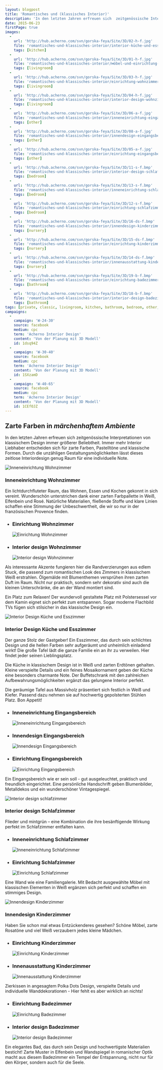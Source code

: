 ```yaml
---
layout: blogpost
title: 'Romantisches und (klassisches Interior)'
description: 'In den letzten Jahren erfreuen sich  zeitgenössische Interpretationen von klassischem Design immer größerer Beliebtheit. Immer mehr Interior Liebhaber entscheiden sich für zarte Farben, Pastelltöne und klassische Formen.'
date: 2015-06-23
firstPage: true
images:
  -
    url: 'http://hub.acherno.com/svn/gorska-feya/Site/3D/02-h-f.jpg'
    file: 'romantisches-und-klassisches-interior/interior-küche-und-esszimmer.jpg'
    tags: [kitchen]
  -
    url: 'http://hub.acherno.com/svn/gorska-feya/Site/3D/01-h-f.jpg'
    file: 'romantisches-und-klassisches-interior/мöbel-und-einrichtung-wohnzimmer.jpg'
    tags: [livingroom]
  -
    url: 'http://hub.acherno.com/svn/gorska-feya/Site/3D/03-h-f.jpg'
    file: 'romantisches-und-klassisches-interior/einrichtung-wohnzimmer.jpg'
    tags: [livingroom]
  -
    url: 'http://hub.acherno.com/svn/gorska-feya/Site/3D/04-h-f.jpg'
    file: 'romantisches-und-klassisches-interior/interior-design-wohnzimmer.jpg'
    tags: [livingroom]
  -
    url: 'http://hub.acherno.com/svn/gorska-feya/Site/3D/06-a-f.jpg'
    file: 'romantisches-und-klassisches-interior/inneneinrichtung-eingangsbereich.jpg'
    tags: [other]
  -
    url: 'http://hub.acherno.com/svn/gorska-feya/Site/3D/08-a-f.jpg'
    file: 'romantisches-und-klassisches-interior/innendesign-eingangsbereich.jpg'
    tags: [other]
  -
    url: 'http://hub.acherno.com/svn/gorska-feya/Site/3D/05-a-f.jpg'
    file: 'romantisches-und-klassisches-interior/einrichtung-eingangsbereich.jpg'
    tags: [other]
  -
    url: 'http://hub.acherno.com/svn/gorska-feya/Site/3D/11-s-f.bmp'
    file: 'romantisches-und-klassisches-interior/interior-design-schlafzimmer.jpg'
    tags: [bedroom]
  -
    url: 'http://hub.acherno.com/svn/gorska-feya/Site/3D/13-s-f.bmp'
    file: 'romantisches-und-klassisches-interior/inneneinrichtung-schlafzimmer.jpg'
    tags: [bedroom]
  -
    url: 'http://hub.acherno.com/svn/gorska-feya/Site/3D/12-s-f.bmp'
    file: 'romantisches-und-klassisches-interior/einrichtung-schlafzimmer.jpg'
    tags: [bedroom]
  -
    url: 'http://hub.acherno.com/svn/gorska-feya/Site/3D/16-ds-f.bmp'
    file: 'romantisches-und-klassisches-interior/innendesign-kinderzimmer.jpg'
    tags: [nursery]
  -
    url: 'http://hub.acherno.com/svn/gorska-feya/Site/3D/15-ds-f.bmp'
    file: 'romantisches-und-klassisches-interior/einrichtung-kinderzimmer.jpg'
    tags: [nursery]
  -
    url: 'http://hub.acherno.com/svn/gorska-feya/Site/3D/14-ds-f.bmp'
    file: 'romantisches-und-klassisches-interior/innenausstattung-kinderzimmer.jpg'
    tags: [nursery]
  -
    url: 'http://hub.acherno.com/svn/gorska-feya/Site/3D/19-b-f.bmp'
    file: 'romantisches-und-klassisches-interior/einrichtung-badezimmer.jpg'
    tags: [bathroom]
  -
    url: 'http://hub.acherno.com/svn/gorska-feya/Site/3D/18-b-f.bmp'
    file: 'romantisches-und-klassisches-interior/interior-design-badezimmer.jpg'
    tags: [bathroom]
tags: [private, classic, livingroom, kitchen, bathroom, bedroom, other, nursery]
campaigns:
  -
    campaign: 'W-24-30' 
    source: facebook
    medium: cpc
    term: 'Acherno Interior Design'
    content: 'Von der Planung mit 3D Modell'
    id: 1dsq94Z
  -
    campaign: 'W-30-40' 
    source: facebook
    medium: cpc
    term: 'Acherno Interior Design'
    content: 'Von der Planung mit 3D Modell'
    id: 1SXzamD
  -
    campaign: 'W-40-65' 
    source: facebook
    medium: cpc
    term: 'Acherno Interior Design'
    content: 'Von der Planung mit 3D Modell'
    id: 1CEfOJZ
---
```

## Zarte Farben in *märchenhaftem Ambiente*
In den letzten Jahren erfreuen sich  zeitgenössische Interpretationen von klassischem Design immer größerer Beliebtheit. Immer mehr Interior Liebhaber entscheiden sich für zarte Farben, Pastelltöne und klassische Formen. Durch die unzähligen Gestaltungsmöglichkeiten lässt dieses zeitlose Interiordesign  genug Raum für eine individuelle Note.

![Inneneinrichtung Wohnzimmer](romantisches-und-klassisches-interior/мöbel-und-einrichtung-wohnzimmer.jpg)
### Inneneinrichtung **Wohnzimmer**

Ein lichtdurchfluteter Raum, das Wohnen, Essen und Kochen gekonnt in sich vereint. Wunderschön unterstrichen dank einer zarten Farbpallette in Weiß, Elfenbein und Rosé. Natürliche Materialien, fließende Stoffe und klare Linien schaffen eine Stimmung der Unbeschwertheit, die wir so  nur in der französischen Provence finden.

-   ### Einrichtung **Wohnzimmer**
    ![Einrichtung Wohnzimmer](romantisches-und-klassisches-interior/einrichtung-wohnzimmer.jpg)
-   ### Interior design **Wohnzimmer**
    ![Interior design Wohnzimmer](romantisches-und-klassisches-interior/interior-design-wohnzimmer.jpg)

Als interessante Akzente  fungieren hier die Randverzierungen aus edlem Stuck, die passend zum romantischen Look des Zimmers in klassischem Weiß erstrahlen. Ölgemälde mit Blumenthemen versprühen ihren zarten Duft im Raum. Nicht nur praktisch, sondern sehr dekorativ sind auch die kleinen Unterschränke, die an der Wand montiert sind.  

Ein Platz zum Relaxen! Der wundervoll gestaltete Platz mit Polstersessel vor dem  Kamin eignet sich perfekt zum entspannen. Sogar moderne Flachbild TVs fügen sich stilsicher in das klassische Design ein.

![Interior Design Küche und Esszimmer](romantisches-und-klassisches-interior/interior-küche-und-esszimmer.jpg)
### Interior Design **Küche und Esszimmer**

Der ganze Stolz der Gastgeber! Ein Esszimmer, das durch sein schlichtes Design und die hellen Farben sehr aufgeräumt und unheimlich einladend wirkt!
Die große Tafel lädt die ganze Familie ein an ihr zu verweilen. Hier findet jeder seinen Lieblingsplatz. 

Die Küche in klassischem Design ist in Weiß und zarten Erdtönen gehalten. Kleine  verspielte Details und ein feines Mosaikornament geben der Küche eine besonders charmante Note. Der Buffetschrank mit den zahlreichen Aufbewahrungsmöglichkeiten ergänzt das gelungene Interior perfekt.

Die geräumige Tafel aus Massivholz präsentiert sich festlich in Weiß und Kiefer. Passend dazu nehmen sie auf hochwertig gepolsterten Stühlen Platz.
Bon Appetit!

-   ### Inneneinrichtung **Eingangsbereich**
    ![Inneneinrichtung Eingangsbereich](romantisches-und-klassisches-interior/inneneinrichtung-eingangsbereich.jpg)
-   ### Innendesign **Eingangsbereich**
    ![Innendesign Eingangsbereich](romantisches-und-klassisches-interior/innendesign-eingangsbereich.jpg)
-   ### Einrichtung **Eingangsbereich**
    ![Einrichtung Eingangsbereich](romantisches-und-klassisches-interior/einrichtung-eingangsbereich.jpg)

Ein Eingangsbereich wie er sein soll - gut ausgeleuchtet, praktisch und freundlich eingerichtet. Eine persönliche Handschrift geben Blumenbilder, Metalldekos und ein wunderschöner Vintagespiegel.

![Interior design schlafzimmer](romantisches-und-klassisches-interior/interior-design-schlafzimmer.jpg)
### Interior design **Schlafzimmer**

Flieder und mintgrün – eine Kombination die ihre besänftigende Wirkung perfekt im Schlafzimmer entfalten kann. 

-   ### Inneneinrichtung **Schlafzimmer**
    ![Inneneinrichtung Schlafzimmer](romantisches-und-klassisches-interior/inneneinrichtung-schlafzimmer.jpg)
-   ### Einrichtung **Schlafzimmer**
    ![Einrichtung Schlafzimmer](romantisches-und-klassisches-interior/einrichtung-schlafzimmer.jpg)

Eine Wand wie eine Familiengalerie. Mit Bedacht ausgewählte Möbel mit klassischen Elementen in Weiß  ergänzen sich perfekt und schaffen ein stimmiges Design.

![Innendesign Kinderzimmer](romantisches-und-klassisches-interior/innendesign-kinderzimmer.jpg)
### Innendesign **Kinderzimmer**

Haben Sie schon mal etwas Entzückenderes gesehen? Schöne  Möbel, zarte Rosatöne und viel Weiß verzaubern jedes kleine Mädchen.

-   ### Einrichtung **Kinderzimmer**
    ![Einrichtung Kinderzimmer](romantisches-und-klassisches-interior/einrichtung-kinderzimmer.jpg)
-   ### Innenausstattung **Kinderzimmer**
    ![Innenausstattung Kinderzimmer](romantisches-und-klassisches-interior/innenausstattung-kinderzimmer.jpg)

Zierkissen in angesagtem Polka Dots Design, verspielte Details und individuelle Wanddekorationen - Hier fehlt es aber wirklich an nichts!

-   ### Einrichtung **Badezimmer**
    ![Einrichtung Badezimmer](romantisches-und-klassisches-interior/einrichtung-badezimmer.jpg)
-   ### Interior design **Badezimmer**
    ![Interior design Badezimmer](romantisches-und-klassisches-interior/interior-design-badezimmer.jpg)

Ein elegantes Bad, das durch sein Design und  hochwertigste Materialien besticht! Zarte Muster in Elfenbein und Wandspiegel in romanischer Optik macht aus diesem Badezimmer ein Tempel der Entspannung, nicht nur für den Körper, sondern auch für die Seele.